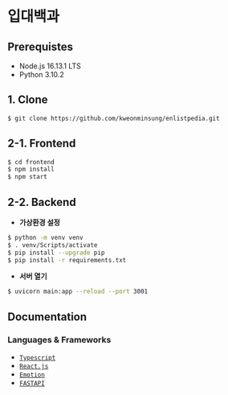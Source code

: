 # 입대백과

## Prerequistes

- Node.js 16.13.1 LTS
- Python 3.10.2

## 1. Clone

```bash
$ git clone https://github.com/kweonminsung/enlistpedia.git
```

## 2-1. Frontend

```bash
$ cd frontend
$ npm install
$ npm start
```

## 2-2. Backend

- **가상환경 설정**

```bash
$ python -m venv venv
$ . venv/Scripts/activate
$ pip install --upgrade pip
$ pip install -r requirements.txt
```

- **서버 열기**

```bash
$ uvicorn main:app --reload --port 3001
```

## Documentation

### Languages & Frameworks

- [`Typescript`](https://www.typescriptlang.org/)
- [`React.js`](https://ko.reactjs.org/)
- [`Emotion`](https://emotion.sh/docs/introduction)
- [`FASTAPI`](https://fastapi.tiangolo.com/ko/)
